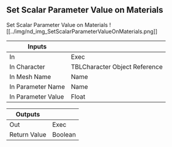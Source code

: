 ## Set Scalar Parameter Value on Materials
Set Scalar Parameter Value on Materials
![[../img/nd_img_SetScalarParameterValueOnMaterials.png]]

|Inputs||
|--|--|
| In | Exec |
| In Character | TBLCharacter Object Reference |
| In Mesh Name | Name |
| In Parameter Name | Name |
| In Parameter Value | Float |

|Outputs||
|--|--|
| Out | Exec |
| Return Value | Boolean |
